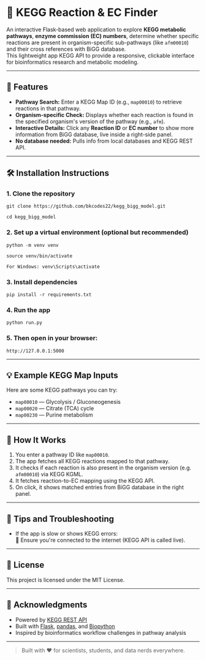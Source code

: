 # 🧬 KEGG Reaction & EC Finder

An interactive Flask-based web application to explore **KEGG metabolic pathways**, **enzyme commission (EC) numbers**, determine whether specific reactions are present in organism-specific sub-pathways (like `afm00010`) and their cross references with BiGG database.  
This lightweight app KEGG API to provide a responsive, clickable interface for bioinformatics research and metabolic modeling.

---

## 🚀 Features

- **Pathway Search:** Enter a KEGG Map ID (e.g., `map00010`) to retrieve reactions in that pathway.
- **Organism-specific Check:** Displays whether each reaction is found in the specified organism's version of the pathway (e.g., `afm`).
- **Interactive Details:** Click any **Reaction ID** or **EC number** to show more information from BiGG database, live inside a right-side panel.
- **No database needed:** Pulls info from local databases and KEGG REST API.

---

## 🛠 Installation Instructions

### 1. Clone the repository

```git clone https://github.com/bkcodes22/kegg_bigg_model.git```<br/>

```cd kegg_bigg_model```

### 2. Set up a virtual environment (optional but recommended)
```python -m venv venv```

```source venv/bin/activate```

```For Windows: venv\Scripts\activate```

### 3. Install dependencies

```pip install -r requirements.txt```

### 4. Run the app

```python run.py```

### 5. Then open in your browser:
```http://127.0.0.1:5000```

---

## 💡 Example KEGG Map Inputs

Here are some KEGG pathways you can try:

- `map00010` — Glycolysis / Gluconeogenesis
- `map00020` — Citrate (TCA) cycle
- `map00230` — Purine metabolism

---

## 🎯 How It Works

1. You enter a pathway ID like `map00010`.
2. The app fetches all KEGG reactions mapped to that pathway.
3. It checks if each reaction is also present in the organism version (e.g. `afm00010`) via KEGG KGML.
4. It fetches reaction-to-EC mapping using the KEGG API.
5. On click, it shows matched entries from BiGG database in the right panel.

---


## 🧪 Tips and Troubleshooting

- If the app is slow or shows KEGG errors:  
  📡 Ensure you're connected to the internet (KEGG API is called live).

---

## 📜 License

This project is licensed under the MIT License.

---

## 🧠 Acknowledgments

- Powered by [KEGG REST API](https://www.kegg.jp/kegg/rest/)
- Built with [Flask](https://flask.palletsprojects.com/), [pandas](https://pandas.pydata.org/), and [Biopython](https://biopython.org/)
- Inspired by bioinformatics workflow challenges in pathway analysis

---

> Built with ❤️ for scientists, students, and data nerds everywhere.



